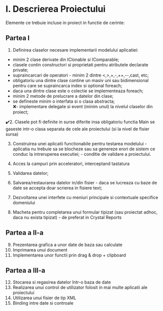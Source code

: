 # I. Descrierea Proiectului
Elemente ce trebuie incluse in proiect in functie de cerinte:

## Partea I
1. Definirea claselor necesare implementarii modelului aplicatiei:
- minim 2 clase derivate din IClonable si IComparable;
- clasele contin constructori si proprietati pentru atributele declarate private;
- supraincarcari de operatori - minim 2 dintre <,>,+,-,++,--,cast, etc;
- obligatoriu una dintre clase contine un masiv uni sau bidimensional pentru care se supraincarca index si optional foreach;
- daca una dintre clase este o colectie se implementeaza foreach;
- minim 2 metode de prelucrare a datelor din clase;
- se defineste minim o interfata si o clasa abstracta;</br>
❌- implementare delegate si event (minim unul) la nivelul claselor din proiect;</br>

✔️2. Clasele pot fi definite in surse diferite insa obligatoriu functia Main se gaseste intr-o clasa separata de cele ale proiectului (si la nivel de fisier sursa)

3. Construirea unei aplicatii functionabile pentru testarea modelului - aplicatia nu trebuie sa se blocheze sau sa genereze erori de sistem ce conduc la intreruperea executiei; - conditie de validare a proiectului.

4. Acces la campuri prin acceleratori, interceptand tastatura

5. Validarea datelor; 

6. Salvarea/restaurarea datelor in/din fisier - daca se lucreaza cu baze de date se accepta doar scrierea in fisiere text;

7. Dezvoltarea unei interfete cu meniuri principale si contextuale specifice domeniului

8. Macheta pentru completarea unui formular tipizat (sau proiectat adhoc, daca nu exista tipizat) - de preferat in Crystal Reports

## Partea a II-a
9. Prezentarea grafica a unor date de baza sau calculate
10. Imprimarea unui document
11. Implementarea unor functii prin drag & drop + clipboard

## Partea a III-a
12. Stocarea si regasirea datelor într-o baza de date
13. Realizarea unui control de utilizator folosit in mai multe aplicatii ale proiectului
14. Utilizarea unui fisier de tip XML
15. Binding intre date si controale
